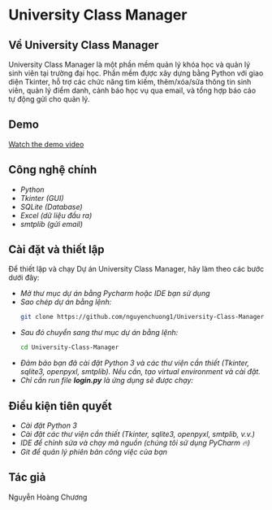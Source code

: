 # University Class Manager

## Về University Class Manager
University Class Manager là một phần mềm quản lý khóa học và quản lý sinh viên tại trường đại học. Phần mềm được xây dựng bằng Python với giao diện Tkinter, hỗ trợ các chức năng tìm kiếm, thêm/xóa/sửa thông tin sinh viên, quản lý điểm danh, cảnh báo học vụ qua email, và tổng hợp báo cáo tự động gửi cho quản lý.
## Demo 

[Watch the demo video](https://drive.google.com/file/d/19GSH1HFjUcdA9A_EMB9o977_UVv8SMES/view?usp=sharing)
## Công nghệ chính
- *Python*
- *Tkinter (GUI)*
- *SQLite (Database)*
- *Excel (dữ liệu đầu ra)*
- *smtplib (gửi email)*

## Cài đặt và thiết lập
Để thiết lập và chạy Dự án University Class Manager, hãy làm theo các bước dưới đây:
- *Mở thư mục dự án bằng Pycharm hoặc IDE bạn sử dụng*
- *Sao chép dự án bằng lệnh:*
  ```bash
  git clone https://github.com/nguyenchuong1/University-Class-Manager.git
  ```
- *Sau đó chuyển sang thư mục dự án bằng lệnh:*
  ```bash
  cd University-Class-Manager
  ```
- *Đảm bảo bạn đã cài đặt Python 3 và các thư viện cần thiết (Tkinter, sqlite3, openpyxl, smtplib). Nếu cần, tạo virtual environment và cài đặt.*
- *Chỉ cần run file **login.py** là ứng dụng sẽ được chạy:*
## Điều kiện tiên quyết
- *Cài đặt Python 3*
- *Cài đặt các thư viện cần thiết (Tkinter, sqlite3, openpyxl, smtplib, v.v.)*
- *IDE để chỉnh sửa và chạy mã nguồn (chúng tôi sử dụng PyCharm 🔥)*
- *Git để quản lý phiên bản công việc của bạn*

## Tác giả
Nguyễn Hoàng Chương
